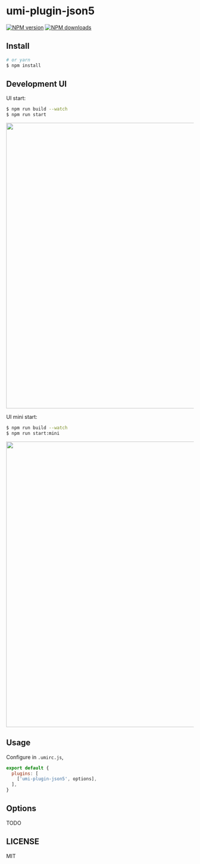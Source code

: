 # umi-plugin-json5

[![NPM version](https://img.shields.io/npm/v/umi-plugin-jison5.svg?style=flat)](https://npmjs.org/package/umi-plugin-jison5)
[![NPM downloads](http://img.shields.io/npm/dm/umi-plugin-jison5.svg?style=flat)](https://npmjs.org/package/umi-plugin-jison5)



## Install

```bash
# or yarn
$ npm install
```
## Development UI

UI start:

```bash
$ npm run build --watch
$ npm run start
```

<img src="https://user-images.githubusercontent.com/13595509/67025108-10925980-f138-11e9-8f46-899eef3e098b.png" width="768" />

UI mini start:

```bash
$ npm run build --watch
$ npm run start:mini
```

<img src="https://user-images.githubusercontent.com/13595509/67024897-bbeede80-f137-11e9-9f19-6a3f0ea3f6cd.png" width="768" />

## Usage

Configure in `.umirc.js`,

```js
export default {
  plugins: [
    ['umi-plugin-json5', options],
  ],
}
```

## Options

TODO

## LICENSE

MIT
